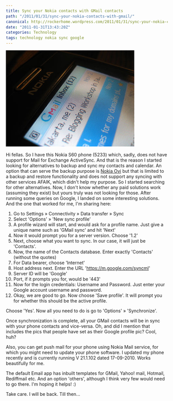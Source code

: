 ```yaml
---
title: Sync your Nokia contacts with GMail contacts
path: "/2011/01/31/sync-your-nokia-contacts-with-gmail/"
canonical: http://rockerhome.wordpress.com/2011/01/31/sync-your-nokia-contacts-with-gmail/
date: "2011-01-31T13:43:20Z"
categories: Technology
tags: technology nokia sync google
---
```


![Nokia GMail sync](./imgs/gmail-app-mobile.jpg)

Hi fellas. So I have this Nokia S60 phone (5233) which, sadly, does not have support for Mail for Exchange ActiveSync. And that is the reason I started looking for alternatives to backup and sync my contacts and calendar.<span class="more"></span> An option that can serve the backup purpose is [Nokia Ovi](http://ovi.com/) but that is limited to a backup and restore functionality and does not support any syncing with other services AFAIK, which didn't help my purpose. So I started searching for other alternatives. Now, I don't know whether any paid solutions work (assuming they exist) but yours truly was not looking for those. After running some queries on Google, I landed on some interesting solutions. And the one that worked for me, I'm sharing here:

1. Go to Settings » Connectivity » Data transfer » Sync
2. Select 'Options' » 'New sync profile'
3. A profile wizard will start, and would ask for a profile name. Just give a unique name such as 'GMail sync' and hit 'Next'
4. Now it would prompt you for a server version. Choose '1.2'
5. Next, choose what you want to sync. In our case, it will just be 'Contacts'.
6. Now, the name of the Contacts database. Enter exactly 'Contacts' (without the quotes)
7. For Data bearer, choose 'Internet'
8. Host address next. Enter the URL 'https://m.google.com/syncml'
9. Server ID will be 'Google'
10. Port, if it prompts you for, would be '443'
11. Now for the login credentials: Username and Password. Just enter your Google account username and password.
12. Okay, we are good to go. Now choose 'Save profile'. It will prompt you for whether this should be the active profile.

Choose 'Yes'. Now all you need to do is go to 'Options' » 'Synchronize'.

Once synchronization is complete, all your GMail contacts will be in sync with your phone contacts and vice-versa. Oh, and did I mention that includes the pics that people have set as their Google profile pic? Cool, huh?

Also, you can get push mail for your phone using Nokia Mail service, for which you might need to update your phone software. I updated my phone recently and is currently running V 21.1.102 dated 17-09-2010. Works beautifully for me.

The default Email app has inbuilt templates for GMail, Yahoo! mail, Hotmail, Rediffmail etc. And an option 'others', although I think very few would need to go there. I'm hoping it helps! :)

Take care. I will be back. Till then...
